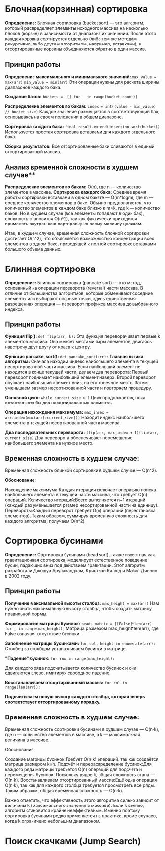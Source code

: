 # Блочная(корзинная) сортировка
**Определение:** Блочная сортировка (bucket sort) — это алгоритм, который распределяет
элементы исходного массива на несколько блоков (корзин) в зависимости от диапазона их
значений. После этого каждая корзина сортируется отдельно (либо тем же методом
рекурсивно, либо другим алгоритмом, например, вставками), и отсортированные корзины
объединяются обратно в один массив.
## Принцип работы
**Определение максимального и минимального значений:**
`max_value = max(arr)`
`min_value = min(arr)`
Эти операции нужны для расчета ширины диапазонов каждого бака.

**Создание баков:**
`buckets = [[] for _ in range(bucket_count)]`

**Распределение элементов по бакам:**
`index = int((value - min_value) // bucket_size)`
Каждое значение размещается в соответствующий бак, основываясь на своем положении в общем диапазоне.

**Сортировка каждого бака:**
`final_result.extend(insertion_sort(bucket))`
Используется простая сортировка вставками для каждого отдельного бака.

**Сборка результатов:**
Все отсортированные баки сливаются в единый отсортированный массив.

## Анализ временной сложности в худшем случае**
**Распределение элементов по бакам:**
O(n), где n — количество элементов в массиве.
**Сортировка каждого бака:**
Среднее время работы сортировки вставками в одном бакете — 
O(m*logm), где m — среднее количество элементов в баке. Обычно предполагается, что количество элементов в каждом баке близко к 
m≈k, где k — количество баков.
Но в худшем случае (все элементы попадают в один бак), сложность становится 
O(n^2), так как фактически приходится применять внутреннюю сортировку ко всему массиву целиком.

Итак, в худшем случае, временная сложность блочной сортировки достигает 
O(n^2), что объясняется возможностью концентрации всех элементов в одном баке, приводящей к полной сортировке вставками большого объема данных.
# Блинная сортировка
**Определение:** Блинная сортировка (pancake sort) — это метод, основанный на операции
переворота (reversal) части массива. В отличие от большинства алгоритмов, которые
обменивают соседние элементы или выбирают опорные точки, здесь единственная
разрешённая операция — переворот префикса массива до выбранного индекса.
## Принцип работы
**Функция flip():**
`def flip(arr, k):`
Эта функция переворачивает первые k элементов массива. Она меняет местами пары элементов, двигаясь навстречу друг другу от краев к центру.

**Функция pancake_sort():**
`def pancake_sort(arr):`
**Главная логика алгоритма:**
Сначала находим индекс наибольшего элемента в текущей несортированной части массива.
Если наибольший элемент не находится в конце текущей части, делаем два переворота:
Первый переворот поднимает наибольший элемент наверх.
Второй переворот опускает наибольший элемент вниз, на его конечное место.
Затем уменьшаем размер несортированной части и повторяем процедуру.

**Основной цикл:**
`while current_size > 1`
Цикл продолжается, пока остается хотя бы два несортированных элемента.

**Операция нахождения максимума:**
`max_index = arr.index(max(arr[:current_size]))`
Находит индекс наибольшего элемента в текущей несортированной части массива.

**Два последовательных переворота:**
`flip(arr, max_index + 1)flip(arr, current_size)`
Два переворота обеспечивают перемещение наибольшего элемента на нужное место.

## Временная сложность в худшем случае:
Временная сложность блинной сортировки в худшем случае — O(n^2).

**Обоснование:**

Нахождение максимума:Каждая итерация включает операцию поиска наибольшего элемента в текущей части массива, что требует O(n) операций.
Количество итераций:Всего выполняется n−1 итераций (каждый раз уменьшается размер несортированной части на единицу).
Перевороты:Каждый переворот требует O(n) операций (перестановка элементов).
Таким образом, суммируя временную сложность для каждого алгоритма, получаем O(n^2)
# Сортировка бусинами
**Определение:** Сортировка бусинами (bead sort), также известная как гравитационная
сортировка, моделирует естественное поведение бусин, падающих вниз под действием
гравитации. Этот алгоритм разработали Джошуа Аруланандхам, Кристиан Калюд и Майкл
Диннин в 2002 году.
## Принцип работы
**Получение максимальной высоты столбца:**
`max_height = max(arr)`
Нам нужно знать максимальную высоту столбца, чтобы создать матрицу правильной формы.

**Формирование матрицы бусинок:**
`beads_matrix = [[False]*len(arr) for _ in range(max_height)]`
Матрица размером max_height*len(arr), где False означает отсутствие бусинки.

**Заполнение матрицы бусинками:**
`for col, height in enumerate(arr):`   
Столбец за столбцом устанавливаем бусинки в матрице.

**"Падение" бусинок:**
`for row in range(max_height):`

Для каждого ряда подсчитывается количество бусинок и они сдвигаются влево, имитируя свободное падение.

**Восстанавливаем отсортированный массив:**
`for col in range(len(arr)):`


**Подсчитываем новую высоту каждого столбца, которая теперь соответствует отсортированному порядку.**

## Временная сложность в худшем случае:
Временная сложность сортировки бусинами в худшем случае — 
O(n⋅k), где n — количество элементов в массиве, а k — максимальная величина в массиве.

Обоснование:

Создание матрицы бусинок:Требует O(n⋅k) операций, так как создаётся матрица размером k×n.
Подсчёт и перераспределение бусинок:Для каждого ряда матрицы требуется O(n) операций для подсчета и перемещения бусинок. Поскольку рядов k, общая сложность этапа — O(n⋅k).
Восстанавливаем отсортированный массив:Ещё одна операция 
O(n⋅k), так как для каждого столбца требуется просмотреть все ряды.
Таким образом, общая временная сложность — O(n⋅k).

Важно отметить, что эффективность этого алгоритма сильно зависит от величины k (максимального значения в массиве). Если k велико, алгоритм становится крайне неэффективным. Именно поэтому сортировка бусинами редко применяется на практике, кроме случаев, когда k ограничено небольшим диапазоном.

# Поиск скачками (Jump Search)